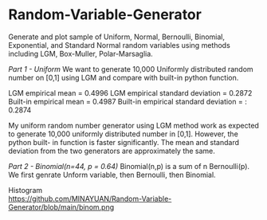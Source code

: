 # Random-Variable-Generator
Generate and plot sample of Uniform, Normal, Bernoulli, Binomial, Exponential, and Standard Normal random variables using methods including LGM, Box-Muller, Polar-Marsaglia.

*Part 1 - Uniform*
We want to generate 10,000 Uniformly distributed random number on [0,1] using LGM and compare with built-in python function. 

LGM empirical mean = 0.4996
LGM empirical standard deviation = 0.2872
Built-in empirical mean = 0.4987
Built-in empirical standard deviation = : 0.2874

My uniform random number generator using LGM method work as expected to generate 10,000 uniformly distributed number in [0,1]. However, the python built- in function is faster significantly. The mean and standard deviation from the two generators are approximately the same.


*Part 2 - Binomial(n=44, p = 0.64)*
Binomial(n,p) is a sum of n Bernoulli(p). We first genrate Unform variable, then Bernoulli, then Binomial. 

Histogram   
https://github.com/MINAYUAN/Random-Variable-Generator/blob/main/binom.png
 


